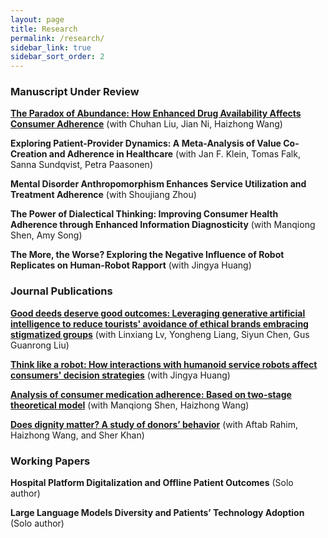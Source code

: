 ```yaml
---
layout: page
title: Research
permalink: /research/
sidebar_link: true
sidebar_sort_order: 2
---
```

### Manuscript Under Review  
[**The Paradox of Abundance: How Enhanced Drug Availability Affects Consumer Adherence**](https://papers.ssrn.com/sol3/papers.cfm?abstract_id=4772449) (with Chuhan Liu, Jian Ni, Haizhong Wang)  

**Exploring Patient-Provider Dynamics: A Meta-Analysis of Value Co-Creation and Adherence in Healthcare** (with Jan F. Klein, Tomas Falk, Sanna Sundqvist, Petra Paasonen)

**Mental Disorder Anthropomorphism Enhances Service Utilization and Treatment Adherence** (with Shoujiang Zhou) 

**The Power of Dialectical Thinking: Improving Consumer Health Adherence through Enhanced Information Diagnosticity** (with Manqiong Shen, Amy Song)  

**The More, the Worse? Exploring the Negative Influence of Robot Replicates on Human-Robot Rapport** (with Jingya Huang) 


### Journal Publications
[**Good deeds deserve good outcomes: Leveraging generative artificial intelligence to reduce tourists' avoidance of ethical brands embracing stigmatized groups**](https://doi.org/10.1016/j.annals.2024.103889) (with Linxiang Lv, Yongheng Liang, Siyun Chen, Gus Guanrong Liu)  

[**Think like a robot: How interactions with humanoid service robots affect consumers' decision strategies**](https://doi.org/10.1016/j.jretconser.2023.103575) (with Jingya Huang)  

[**Analysis of consumer medication adherence: Based on two-stage theoretical model**](10.3724/SP.J.1042.2024.00859) (with Manqiong Shen, Haizhong Wang)  

[**Does dignity matter? A study of donors’ behavior**](https://doi.org/10.1007/s12144-022-02768-x) (with Aftab Rahim, Haizhong Wang, and Sher Khan)  


### Working Papers

**Hospital Platform Digitalization and Offline Patient Outcomes** (Solo author)  

**Large Language Models Diversity and Patients’ Technology Adoption** (Solo author) 

